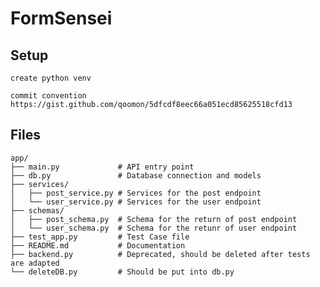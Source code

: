 # FormSensei

## Setup 

    create python venv

    commit convention
    https://gist.github.com/qoomon/5dfcdf8eec66a051ecd85625518cfd13

## Files

    app/
    ├── main.py             # API entry point
    ├── db.py               # Database connection and models
    ├── services/
    │   ├── post_service.py # Services for the post endpoint
    │   └── user_service.py # Services for the user endpoint
    ├── schemas/
    │   ├── post_schema.py  # Schema for the return of post endpoint
    │   └── user_schema.py  # Schema for the retunr of user endpoint
    ├── test_app.py         # Test Case file
    ├── README.md           # Documentation
    ├── backend.py          # Deprecated, should be deleted after tests are adapted
    └── deleteDB.py         # Should be put into db.py


    

    